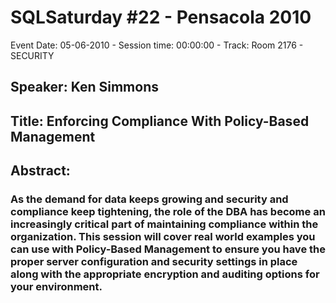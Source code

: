 # SQLSaturday #22 - Pensacola 2010
Event Date: 05-06-2010 - Session time: 00:00:00 - Track: Room 2176 - SECURITY
## Speaker: Ken Simmons
## Title: Enforcing Compliance With Policy-Based Management
## Abstract:
### As the demand for data keeps growing and security and compliance keep tightening, the role of the DBA has become an increasingly critical part of maintaining compliance within the organization. This session will cover real world examples you can use with Policy-Based Management to ensure you have the proper server configuration and security settings in place along with the appropriate encryption and auditing options for your environment.
